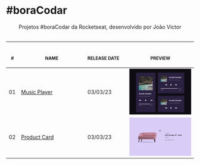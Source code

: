 # #boraCodar

<p align="center">
    Projetos #boraCodar da Rocketseat, desenvolvido por João Victor <br>
    <br><table>
    <thead>
        <tr>
            <th align="center">
                <img width="20" height="1"> 
                <p>
                    <small>#</small>
                </p>
            </th>
            <th align="center">
                <img width="300" height="1"> 
                <p> 
                    <small>
                        NAME
                    </small>
                </p>
            </th>
            <th align="left">
                <img width="140" height="1">
                <p align="left"> 
                    <small>
                    RELEASE DATE
                    </small>
                </p>
            </th>
            <th align="center">
                <img width="201" height="1">
                <p align="center"> 
                    <small>
                    PREVIEW
                    </small>
                </p>
            </th>
        </tr>
    </thead>
    <tbody>
        <tr>
            <td>01</td>
            <td><a href="music-player">Music Player </a></td>
            <td>03/03/23</td>
            <td align="center">
            <a href="music-player"><img width="300px" src="music-player/.github/preview.png" /></a></td>
        </tr>
        <tr>
            <td>02</td>
            <td><a href="card">Product Card</a></td>
            <td>03/03/23</td>
            <td align="center"><a href="card"><img width="300px" src="card/.github/preview.png" /></a></td>
        </tr>
    </tbody>
</table></p>
